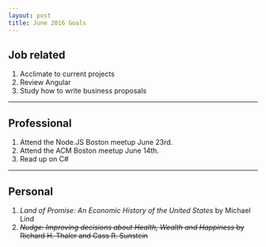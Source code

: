 ```yaml
---
layout: post
title: June 2016 Goals
---
```


## Job related

1. Acclimate to current projects
2. Review Angular
3. Study how to write business proposals

___

## Professional
1. Attend the Node.JS Boston meetup June 23rd.
2. Attend the ACM Boston meetup June 14th.
3. Read up on C#

___

## Personal

1. *Land of Promise: An Economic History of the United States* by Michael Lind
2. ~~*Nudge: Improving decisions about Health, Wealth and Happiness* by Richard H. Thaler and Cass R. Sunstein~~  
